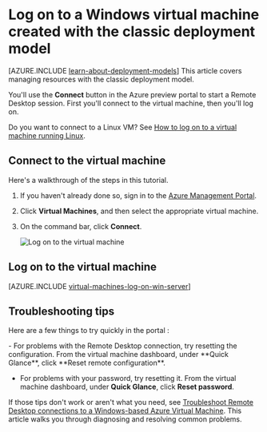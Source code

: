 <properties
	pageTitle="Log on to a VM | Windows Azure"
	description="Use the portal to log on to a Windows virtual machine created with the classic deployment model."
	services="virtual-machines"
	documentationCenter=""
	authors="cynthn"
	manager="timlt"
	editor="tysonn"
	tags="azure-service-management"/>

<tags
	ms.service="virtual-machines"
	ms.date="10/05/2015"
	wacn.date=""/>


<!-- deleted by customization
# Log on to a Windows virtual machine using the Azure Management Portal



In the Azure Management Portal, you use the **Connect** button to start a Remote Desktop session and log on to a Windows VM.
-->
<!-- keep by customization: begin -->
# Log on to a Windows virtual machine created with the classic deployment model

[AZURE.INCLUDE [learn-about-deployment-models](../includes/learn-about-deployment-models-include.md)] This article covers managing resources with the classic deployment model.

You'll use the **Connect** button in the Azure preview portal to start a Remote Desktop session. First you'll connect to the virtual machine, then you'll log on.
<!-- keep by customization: end -->

Do you want to connect to a Linux VM? See [How to log on to a virtual machine running Linux](/documentation/articles/virtual-machines-linux-how-to-log-on).

<!-- deleted by customization
[AZURE.INCLUDE [learn-about-deployment-models](../includes/learn-about-deployment-models-classic-include.md)] Resource Manager model.


## Video walkthrough

Here's a video walkthrough of the steps in this tutorial. It also covers endpoints and public and private ports used for connecting to a Windows VM in Azure.

[AZURE.VIDEO logging-on-to-vm-running-windows-server-on-azure]


## Connect to the virtual machine

1. Sign in to the [Azure Management Portal](http://manage.windowsazure.cn).

2. Click **Virtual Machines**, and then select the virtual machine.

3. On the command bar at the bottom of the page, click **Connect**.

	![Log on to the virtual machine](./media/virtual-machines-log-on-windows-server/connectwindows.png)
	
> [AZURE.TIP] If the Connect button isn't available, see the troubleshooting tips at the end of this article.
-->
<!-- keep by customization: begin -->
## Connect to the virtual machine

Here's a walkthrough of the steps in this tutorial.


1. If you haven't already done so, sign in to the [Azure Management Portal](http://manage.windowsazure.cn).

2. Click **Virtual Machines**, and then select the appropriate virtual machine.

3. On the command bar, click **Connect**.

	![Log on to the virtual machine](./media/virtual-machines-log-on-windows-server/connectwindows.png)
<!-- keep by customization: end -->

## Log on to the virtual machine

[AZURE.INCLUDE [virtual-machines-log-on-win-server](../includes/virtual-machines-log-on-win-server.md)]

## Troubleshooting tips

Here are a few things to try <!-- keep by customization: begin --> quickly in the portal <!-- keep by customization: end -->:

<!-- deleted by customization -	If the **Connect** button is inactive or you are having other --><!-- keep by customization: begin --> -	For <!-- keep by customization: end --> problems with the Remote Desktop connection, try resetting the configuration. From the virtual machine dashboard, under **Quick Glance**, click **Reset remote configuration**.
-	For problems with your password, try resetting it. From the virtual machine dashboard, under **Quick Glance**, click **Reset password**.

If those tips don't work or aren't what you need, see [Troubleshoot Remote Desktop connections to a Windows-based Azure Virtual Machine](/documentation/articles/virtual-machines-troubleshoot-remote-desktop-connections). This article walks you through diagnosing and resolving common problems.
